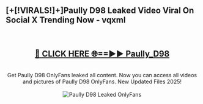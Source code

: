 <h2>[+[!VIRALS!]+]Paully D98 Leaked Video Viral On Social X Trending Now - vqxml</h2>
<br>
<div align="center">
<h2><a href="https://libra.edu.pl?Paully_D98" rel="nofollow">🔴 CLICK HERE 🌐==►► Paully_D98</a></h2>
<br>
Get Paully D98 OnlyFans leaked all content. Now you can access all videos and pictures of Paully D98 OnlyFans. New Updated Files 2025!
<br>
<br>
<a href="https://libra.edu.pl?Paully_D98" rel="nofollow" data-target="animated-image.originalLink"><img src="https://i.ibb.co.com/WyWwxjT/player-gif2.gif" alt="Paully D98 Leaked OnlyFans" style="max-width: 100%; display: inline-block;" data-target="animated-image.originalImage"></a>
</div>
<br>